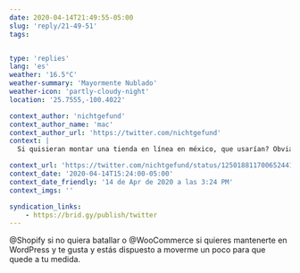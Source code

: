 ```yaml
---
date: 2020-04-14T21:49:55-05:00
slug: 'reply/21-49-51'
tags:


type: 'replies'
lang: 'es'
weather: '16.5°C'
weather-summary: 'Mayormente Nublado'
weather-icon: 'partly-cloudy-night'
location: '25.7555,-100.4022'

context_author: 'nichtgefund'
context_author_name: 'mac'
context_author_url: 'https://twitter.com/nichtgefund'
context: |
  Si quisieran montar una tienda en línea en méxico, que usarían? Obviamente kichink queda descartado. De preferencia con integración con Wordpress o facebook.

context_url: 'https://twitter.com/nichtgefund/status/1250188117006524417?s=12'
context_date: '2020-04-14T15:24:00-05:00'
context_date_friendly: '14 de Apr de 2020 a las 3:24 PM'
context_imgs: ''

syndication_links:
    - https://brid.gy/publish/twitter
---
```

‪@Shopify si no quiera batallar o @WooCommerce si quieres mantenerte en WordPress y te gusta y estás dispuesto a moverme un poco para que quede a tu medida.‬
